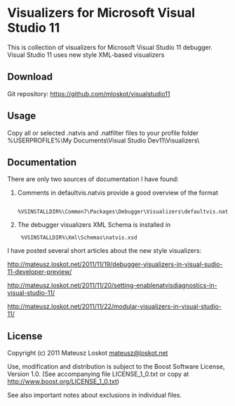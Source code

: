 Visualizers for Microsoft Visual Studio 11
==========================================

This is collection of visualizers for Microsoft Visual Studio 11 debugger.
Visual Studio 11 uses new style XML-based visualizers

Download
--------

Git repository: https://github.com/mloskot/visualstudio11

Usage
-----

Copy all or selected .natvis and .natfilter files to your profile folder
%USERPROFILE%\My Documents\Visual Studio Dev11\Visualizers\

Documentation
-------------

There are only two sources of documentation I have found:

1. Comments in defaultvis.natvis provide a good overview of the format

		%VSINSTALLDIR%\Common7\Packages\Debugger\Visualizers\defaultvis.natvis

2. The debugger visualizers XML Schema is installed in

		%VSINSTALLDIR%\Xml\Schemas\natvis.xsd

I have posted several short articles about the new style visualizers:

http://mateusz.loskot.net/2011/11/19/debugger-visualizers-in-visual-sudio-11-developer-preview/

http://mateusz.loskot.net/2011/11/20/setting-enablenatvisdiagnostics-in-visual-studio-11/

http://mateusz.loskot.net/2011/11/22/modular-visualizers-in-visual-studio-11/
	
License
-------

Copyright (c) 2011 Mateusz Loskot <mateusz@loskot.net>

Use, modification and distribution is subject to the Boost Software License,
Version 1.0. (See accompanying file LICENSE_1_0.txt or copy at
http://www.boost.org/LICENSE_1_0.txt)

See also important notes about exclusions in individual files.
